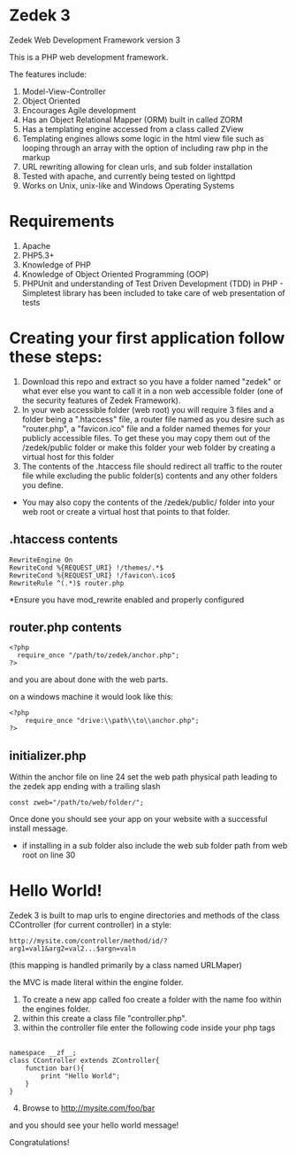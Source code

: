Zedek 3
========

Zedek Web Development Framework version 3

This is a PHP web development framework. 

The features include:

1. Model-View-Controller
2. Object Oriented
3. Encourages Agile development
4. Has an Object Relational Mapper (ORM) built in called ZORM
5. Has a templating engine accessed from a class called ZView
6. Templating engines allows some logic in the html view file such as looping through an array with the option of including raw php in the markup 
7. URL rewriting allowing for clean urls, and sub folder installation
8. Tested with apache, and currently being tested on lighttpd
9. Works on Unix, unix-like and Windows Operating Systems

Requirements
=============
1. Apache
2. PHP5.3+
3. Knowledge of PHP
4. Knowledge of Object Oriented Programming (OOP)
5. PHPUnit and understanding of Test Driven Development (TDD) in PHP - Simpletest library has been included to take care of web presentation of tests


Creating your first application follow these steps:
===================================================

1. Download this repo and extract so you have a folder named "zedek" or what ever else you want to call it in a non web accessible folder (one of the security features of Zedek Framework).
2. In your web accessible folder (web root) you will require 3 files and a folder being a ".htaccess" file, a router file named as you desire such as "router.php", a "favicon.ico" file and a folder named themes for your publicly accessible files. To get these you may copy them out of the /zedek/public folder or make this folder your web folder by creating a virtual host for this folder
3. The contents of the .htaccess file should redirect all traffic to the router file while excluding the public folder(s) contents and any other folders you define.

* You may also copy the contents of the /zedek/public/ folder into your web root or create a virtual host that points to that folder. 

## .htaccess contents ##

    RewriteEngine On
    RewriteCond %{REQUEST_URI} !/themes/.*$ 
    RewriteCond %{REQUEST_URI} !/favicon\.ico$
    RewriteRule ^(.*)$ router.php

*Ensure you have mod_rewrite enabled and properly configured

## router.php contents ##

    <?php
      require_once "/path/to/zedek/anchor.php";
    ?>
    
and you are about done with the web parts.

on a windows machine it would look like this:

    <?php
        require_once "drive:\\path\\to\\anchor.php";
    ?>

## initializer.php ##
Within the anchor file on line 24 set the web path physical path leading to the zedek app ending with a trailing slash

    const zweb="/path/to/web/folder/";

Once done you should see your app on your website with a successful install message.
* if installing in a sub folder also include the web sub folder path from web root on line 30

Hello World!
============

Zedek 3 is built to map urls to engine directories and methods of the class CController (for current controller) in a style:

    http://mysite.com/controller/method/id/?arg1=val1&arg2=val2...$argn=valn

(this mapping is handled primarily by a class named URLMaper)

the MVC is made literal within the engine folder. 

1. To create a new app called foo create a folder with the name foo within the engines folder.
2. within this create a class file "controller.php".
3. within the controller file enter the following code inside your php tags

## ##
    namespace __zf__;
    class CController extends ZController{
        function bar(){
            print "Hello World";
        }
    }

4. Browse to http://mysite.com/foo/bar

and you should see your hello world message!

Congratulations!